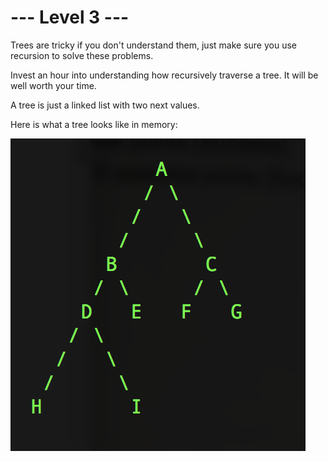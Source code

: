 # --- Level 3 ---

Trees are tricky if you don't understand them, just make sure you use recursion to solve these problems.

Invest an hour into understanding how recursively traverse a tree. It will be well worth your time.

A tree is just a linked list with two next values.

Here is what a tree looks like in memory:

![Tree](tree.png)
